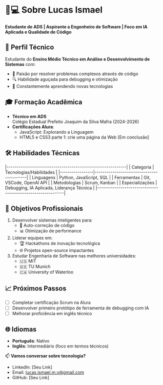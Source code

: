# 👨💻 Sobre Lucas Ismael

**Estudante de ADS | Aspirante a Engenheiro de Software | Foco em IA Aplicada e Qualidade de Código**

## 🚀 Perfil Técnico
Estudante do **Ensino Médio Técnico em Análise e Desenvolvimento de Sistemas** com:
- 🧠 Paixão por resolver problemas complexos através de código
- 🔍 Habilidade aguçada para debugging e otimização
- 🌱 Constantemente aprendendo novas tecnologias

## 🎓 Formação Acadêmica
- **Técnico em ADS**  
  Colégio Estadual Prefeito Joaquim da Silva Mafra (2024-2026)
- **Certificações Alura**:
  - JavaScript: Explorando a Linguagem
  - HTML5 e CSS3 parte 1: crie uma página da Web [Em conclusão]

## 🛠 Habilidades Técnicas
|-------------------------------------------------------------|
| Categoria       | Tecnologias/Habilidades                   |
|-----------------|-------------------------------------------|
| Linguagens      | Python, JavaScript, SQL                   |
| Ferramentas     | Git, VSCode, OpenAI API                   |
| Metodologias    | Scrum, Kanban                             |
| Especializações | Debugging, IA Aplicada, Liderança Técnica |
|-------------------------------------------------------------|

## 🌟 Objetivos Profissionais
1. Desenvolver sistemas inteligentes para:
   - 🐞 Auto-correção de código
   - 📊 Otimização de performance
2. Liderar equipes em:
   - 🏆 Hackathons de inovação tecnológica
   - 🌐 Projetos open-source impactantes
3. Estudar Engenharia de Software nas melhores universidades:
   - 🇺🇸 MIT
   - 🇩🇪 TU Munich
   - 🇨🇦 University of Waterloo

## 📈 Próximos Passos
- [ ] Completar certificação Scrum na Alura
- [ ] Desenvolver primeiro protótipo de ferramenta de debugging com IA
- [ ] Melhorar proficiência em inglês técnico

## 🌐 Idiomas
- **Português**: Nativo
- **Inglês**: Intermediário (foco em termos técnicos)

📫 **Vamos conversar sobre tecnologia?**
- LinkedIn: [Seu Link]
- Email: lucas.ismael.m.v@gmail.com
- GitHub: [Seu Link]
